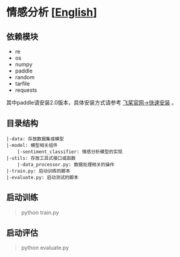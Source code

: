 # 情感分析  [[English](./README_en.md)]

## 依赖模块
- re
- os
- numpy
- paddle
- random
- tarfile
- requests

其中paddle请安装2.0版本，具体安装方式请参考
  [飞桨官网->快速安装](https://www.paddlepaddle.org.cn/install/quick?docurl=/documentation/docs/zh/2.0/install/pip/windows-pip.html) 。

## 目录结构
```buildoutcfg
|-data: 存放数据集或模型
|-model: 模型相关组件
    |-sentiment_classifier: 情感分析模型的实现
|-utils: 存放工具式接口或函数
    |-data_processor.py: 数据处理相关的操作
|-train.py: 启动训练的脚本
|-evaluate.py: 启动测试的脚本
```

## 启动训练
>python train.py

## 启动评估
>python evaluate.py